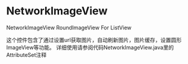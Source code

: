 NetworkImageView
================

NetworkImageView RoundImageView For ListView

这个控件包含了通过设置url获取图片，自动刷新图片，图片缓存，设置圆形ImageView等功能。
详细使用请参阅代码NetworkImageView.java里的AttributeSet注释

